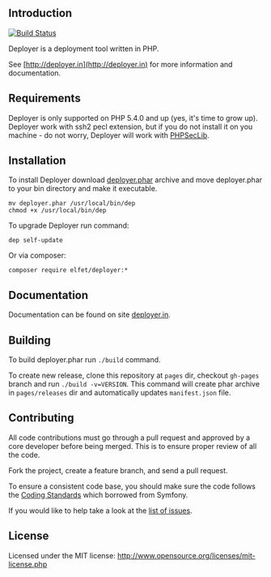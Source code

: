 Introduction
------------
[![Build Status](https://travis-ci.org/elfet/deployer.png?branch=master)](https://travis-ci.org/elfet/deployer)

Deployer is a deployment tool written in PHP.

See [http://deployer.in](http://deployer.in) for more information and documentation.


Requirements
------------
Deployer is only supported on PHP 5.4.0 and up (yes, it's time to grow up).
Deployer work with ssh2 pecl extension, but if you do not install it on you machine - do not worry,
Deployer will work with [PHPSecLib](https://github.com/phpseclib/phpseclib).


Installation
------------
To install Deployer download [deployer.phar](http://deployer.in/deployer.phar) archive and move deployer.phar to your bin directory and make it executable.

~~~
mv deployer.phar /usr/local/bin/dep
chmod +x /usr/local/bin/dep
~~~

To upgrade Deployer run command:

~~~
dep self-update
~~~

Or via composer:

~~~
composer require elfet/deployer:*
~~~


Documentation
-------------
Documentation can be found on site [deployer.in](http://deployer.in).


Building
--------
To build deployer.phar run `./build` command.

To create new release, clone this repository at `pages` dir, checkout `gh-pages` branch and run `./build -v=VERSION`.
This command will create phar archive in `pages/releases` dir and automatically updates `manifest.json` file.


Contributing
------------
All code contributions must go through a pull request and approved by a core developer before being merged.
This is to ensure proper review of all the code.

Fork the project, create a feature branch, and send a pull request.

To ensure a consistent code base, you should make sure the code follows
the [Coding Standards](http://symfony.com/doc/master/contributing/code/standards.html)
which borrowed from Symfony.

If you would like to help take a look at the [list of issues](https://github.com/elfet/deployer/issues).


License
-------
Licensed under the MIT license: http://www.opensource.org/licenses/mit-license.php
